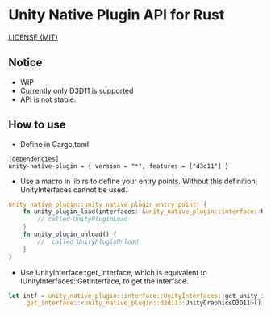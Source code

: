Unity Native Plugin API for Rust
=====

[LICENSE (MIT)](LICENSE)

## Notice

* WIP
* Currently only D3D11 is supported
* API is not stable.

## How to use

* Define in Cargo.toml
```cargo
[dependencies]
unity-native-plugin = { version = "*", features = ["d3d11"] }
```
* Use a macro in lib.rs to define your entry points. Without this definition, UnityInterfaces cannot be used.
```rust
unity_native_plugin::unity_native_plugin_entry_point! {
    fn unity_plugin_load(interfaces: &unity_native_plugin::interface::UnityInterfaces) {
        // called UnityPluginLoad
    }
    fn unity_plugin_unload() {
        //  called UnityPluginUnload
    }
}
```
* Use UnityInterface::get_interface, which is equivalent to IUnityInterfaces::GetInterface, to get the interface.
```rust
let intf = unity_native_plugin::interface::UnityInterfaces::get_unity_interfaces()
    .get_interface::<unity_native_plugin::d3d11::UnityGraphicsD3D11>();
```
